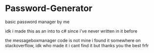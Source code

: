 # Password-Generator

basic password manager by me

idk i made this as an into to c# since i've never written in it before

the messageboxmanager code is not mine i found it somewhere on stackoverflow, idk who made it i cant find it but thanks you the best frfr
